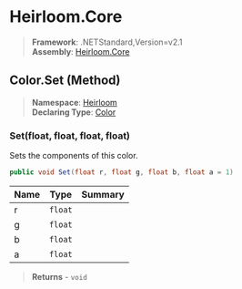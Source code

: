# Heirloom.Core

> **Framework**: .NETStandard,Version=v2.1  
> **Assembly**: [Heirloom.Core][0]

## Color.Set (Method)

> **Namespace**: [Heirloom][0]  
> **Declaring Type**: [Color][1]

### Set(float, float, float, float)

Sets the components of this color.

```cs
public void Set(float r, float g, float b, float a = 1)
```

| Name | Type    | Summary |
|------|---------|---------|
| r    | `float` |         |
| g    | `float` |         |
| b    | `float` |         |
| a    | `float` |         |

> **Returns** - `void`

[0]: ../../../Heirloom.Core.md
[1]: ../Color.md
